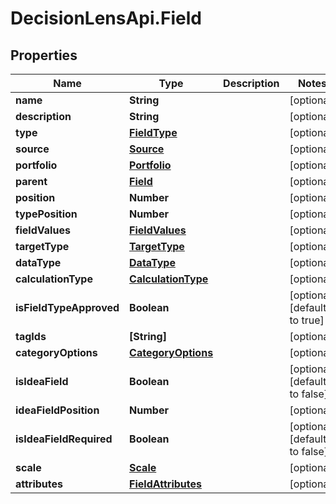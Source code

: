 # DecisionLensApi.Field

## Properties
Name | Type | Description | Notes
------------ | ------------- | ------------- | -------------
**name** | **String** |  | [optional] 
**description** | **String** |  | [optional] 
**type** | [**FieldType**](FieldType.md) |  | [optional] 
**source** | [**Source**](Source.md) |  | [optional] 
**portfolio** | [**Portfolio**](Portfolio.md) |  | [optional] 
**parent** | [**Field**](Field.md) |  | [optional] 
**position** | **Number** |  | [optional] 
**typePosition** | **Number** |  | [optional] 
**fieldValues** | [**FieldValues**](FieldValues.md) |  | [optional] 
**targetType** | [**TargetType**](TargetType.md) |  | [optional] 
**dataType** | [**DataType**](DataType.md) |  | [optional] 
**calculationType** | [**CalculationType**](CalculationType.md) |  | [optional] 
**isFieldTypeApproved** | **Boolean** |  | [optional] [default to true]
**tagIds** | **[String]** |  | [optional] 
**categoryOptions** | [**CategoryOptions**](CategoryOptions.md) |  | [optional] 
**isIdeaField** | **Boolean** |  | [optional] [default to false]
**ideaFieldPosition** | **Number** |  | [optional] 
**isIdeaFieldRequired** | **Boolean** |  | [optional] [default to false]
**scale** | [**Scale**](Scale.md) |  | [optional] 
**attributes** | [**FieldAttributes**](FieldAttributes.md) |  | [optional] 


